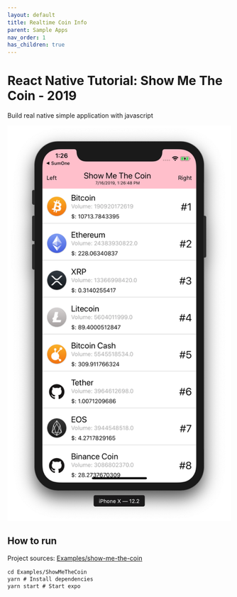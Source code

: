 ```yaml
---
layout: default
title: Realtime Coin Info
parent: Sample Apps
nav_order: 1
has_children: true
---
```


# React Native Tutorial: Show Me The Coin - 2019

Build real native simple application with javascript

![Hello](./screenshots/prettier.png "Hello React Native")

## How to run 

Project sources: [Examples/show-me-the-coin](../../../Examples/ShowMeTheCoin)

```
cd Examples/ShowMeTheCoin
yarn # Install dependencies
yarn start # Start expo
```